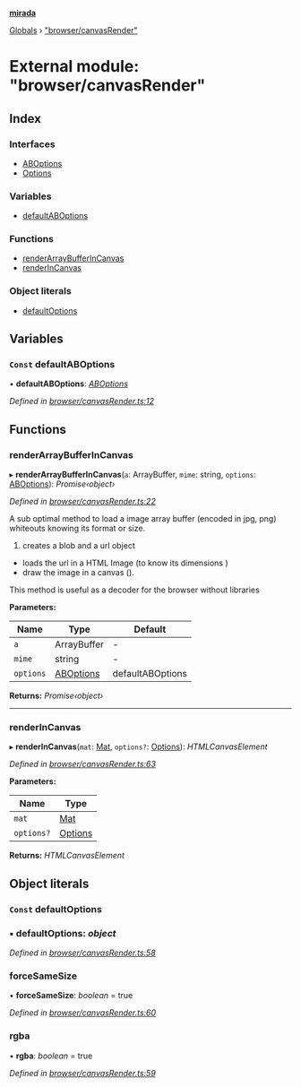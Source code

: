 **[mirada](../README.md)**

[Globals](../README.md) › ["browser/canvasRender"](_browser_canvasrender_.md)

# External module: "browser/canvasRender"

## Index

### Interfaces

* [ABOptions](../interfaces/_browser_canvasrender_.aboptions.md)
* [Options](../interfaces/_browser_canvasrender_.options.md)

### Variables

* [defaultABOptions](_browser_canvasrender_.md#const-defaultaboptions)

### Functions

* [renderArrayBufferInCanvas](_browser_canvasrender_.md#renderarraybufferincanvas)
* [renderInCanvas](_browser_canvasrender_.md#renderincanvas)

### Object literals

* [defaultOptions](_browser_canvasrender_.md#const-defaultoptions)

## Variables

### `Const` defaultABOptions

• **defaultABOptions**: *[ABOptions](../interfaces/_browser_canvasrender_.aboptions.md)*

*Defined in [browser/canvasRender.ts:12](https://github.com/cancerberoSgx/mirada/blob/1c5d3d0/mirada/src/browser/canvasRender.ts#L12)*

## Functions

###  renderArrayBufferInCanvas

▸ **renderArrayBufferInCanvas**(`a`: ArrayBuffer, `mime`: string, `options`: [ABOptions](../interfaces/_browser_canvasrender_.aboptions.md)): *Promise‹object›*

*Defined in [browser/canvasRender.ts:22](https://github.com/cancerberoSgx/mirada/blob/1c5d3d0/mirada/src/browser/canvasRender.ts#L22)*

A sub optimal method to load a image array buffer (encoded in jpg, png) whiteouts knowing its format or size.
1) creates a blob and a url object
* loads the url in a HTML Image (to know its dimensions )
* draw the image in a canvas ().

This method is useful as a decoder for the browser without libraries

**Parameters:**

Name | Type | Default |
------ | ------ | ------ |
`a` | ArrayBuffer | - |
`mime` | string | - |
`options` | [ABOptions](../interfaces/_browser_canvasrender_.aboptions.md) |  defaultABOptions |

**Returns:** *Promise‹object›*

___

###  renderInCanvas

▸ **renderInCanvas**(`mat`: [Mat](../classes/_types_opencv_mat_.mat.md), `options?`: [Options](../interfaces/_browser_canvasrender_.options.md)): *HTMLCanvasElement*

*Defined in [browser/canvasRender.ts:63](https://github.com/cancerberoSgx/mirada/blob/1c5d3d0/mirada/src/browser/canvasRender.ts#L63)*

**Parameters:**

Name | Type |
------ | ------ |
`mat` | [Mat](../classes/_types_opencv_mat_.mat.md) |
`options?` | [Options](../interfaces/_browser_canvasrender_.options.md) |

**Returns:** *HTMLCanvasElement*

## Object literals

### `Const` defaultOptions

### ▪ **defaultOptions**: *object*

*Defined in [browser/canvasRender.ts:58](https://github.com/cancerberoSgx/mirada/blob/1c5d3d0/mirada/src/browser/canvasRender.ts#L58)*

###  forceSameSize

• **forceSameSize**: *boolean* = true

*Defined in [browser/canvasRender.ts:60](https://github.com/cancerberoSgx/mirada/blob/1c5d3d0/mirada/src/browser/canvasRender.ts#L60)*

###  rgba

• **rgba**: *boolean* = true

*Defined in [browser/canvasRender.ts:59](https://github.com/cancerberoSgx/mirada/blob/1c5d3d0/mirada/src/browser/canvasRender.ts#L59)*